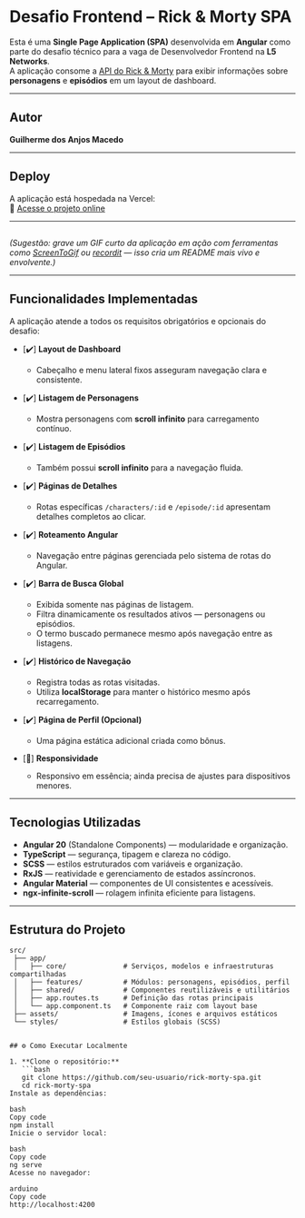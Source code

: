 # Desafio Frontend – Rick & Morty SPA

Esta é uma **Single Page Application (SPA)** desenvolvida em **Angular** como parte do desafio técnico para a vaga de Desenvolvedor Frontend na **L5 Networks**.  
A aplicação consome a [API do Rick & Morty](https://rickandmortyapi.com/) para exibir informações sobre **personagens** e **episódios** em um layout de dashboard.

---

##  Autor  
**Guilherme dos Anjos Macedo**

---

##  Deploy  
A aplicação está hospedada na Vercel:  
🔗 [Acesse o projeto online](https://rickmorty-4vlcxnozg-guilherme-dev15s-projects.vercel.app/characters/4)

---

##   

*(Sugestão: grave um GIF curto da aplicação em ação com ferramentas como [ScreenToGif](https://www.screentogif.com/) ou [recordit](https://recordit.co/) — isso cria um README mais vivo e envolvente.)*

---

##  Funcionalidades Implementadas

A aplicação atende a todos os requisitos obrigatórios e opcionais do desafio:

- [✔️] **Layout de Dashboard**  
  - Cabeçalho e menu lateral fixos asseguram navegação clara e consistente.

- [✔️] **Listagem de Personagens**  
  - Mostra personagens com **scroll infinito** para carregamento contínuo.

- [✔️] **Listagem de Episódios**  
  - Também possui **scroll infinito** para a navegação fluida.

- [✔️] **Páginas de Detalhes**  
  - Rotas específicas `/characters/:id` e `/episode/:id` apresentam detalhes completos ao clicar.

- [✔️] **Roteamento Angular**  
  - Navegação entre páginas gerenciada pelo sistema de rotas do Angular.

- [✔️] **Barra de Busca Global**  
  - Exibida somente nas páginas de listagem.  
  - Filtra dinamicamente os resultados ativos — personagens ou episódios.  
  - O termo buscado permanece mesmo após navegação entre as listagens.

- [✔️] **Histórico de Navegação**  
  - Registra todas as rotas visitadas.  
  - Utiliza **localStorage** para manter o histórico mesmo após recarregamento.

- [✔️] **Página de Perfil (Opcional)**  
  - Uma página estática adicional criada como bônus.

- [🚧] **Responsividade**  
  - Responsivo em essência; ainda precisa de ajustes para dispositivos menores.

---

##  Tecnologias Utilizadas

- **Angular 20** (Standalone Components) — modularidade e organização.  
- **TypeScript** — segurança, tipagem e clareza no código.  
- **SCSS** — estilos estruturados com variáveis e organização.  
- **RxJS** — reatividade e gerenciamento de estados assíncronos.  
- **Angular Material** — componentes de UI consistentes e acessíveis.  
- **ngx-infinite-scroll** — rolagem infinita eficiente para listagens.

---

##  Estrutura do Projeto

```plaintext
src/
 ├── app/
 │   ├── core/              # Serviços, modelos e infraestruturas compartilhadas
 │   ├── features/          # Módulos: personagens, episódios, perfil
 │   ├── shared/            # Componentes reutilizáveis e utilitários
 │   ├── app.routes.ts      # Definição das rotas principais
 │   └── app.component.ts   # Componente raiz com layout base
 ├── assets/                # Imagens, ícones e arquivos estáticos
 └── styles/                # Estilos globais (SCSS)


## ⚙️ Como Executar Localmente

1. **Clone o repositório:**
   ```bash
   git clone https://github.com/seu-usuario/rick-morty-spa.git
   cd rick-morty-spa
Instale as dependências:

bash
Copy code
npm install
Inicie o servidor local:

bash
Copy code
ng serve
Acesse no navegador:

arduino
Copy code
http://localhost:4200
